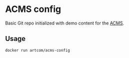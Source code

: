 # ACMS config
Basic Git repo initialized with demo content for the [ACMS](https://github.com/artcom/acms-compose).

## Usage
```bash
docker run artcom/acms-config
```
